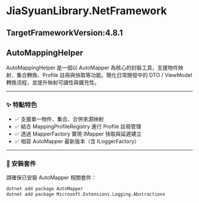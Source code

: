 # JiaSyuanLibrary.NetFramework
TargetFrameworkVersion:4.8.1
---

## AutoMappingHelper

AutoMappingHelper 是一個以 AutoMapper 為核心的封裝工具，支援物件映射、集合轉換、Profile 註冊與快取等功能。簡化日常開發中的 DTO / ViewModel 轉換流程，並提升映射可讀性與擴充性。

---

### ✨ 特點特色

- ✅ 支援單一物件、集合、合併來源映射
- ✅ 結合 MappingProfileRegistry 進行 Profile 註冊管理
- ✅ 透過 MapperFactory 實現 IMapper 快取與延遲建立
- ✅ 相容 AutoMapper 最新版本（含 ILoggerFactory）

---

### 🔧 安裝套件

請確保已安裝 AutoMapper 相關套件：

```bash
dotnet add package AutoMapper
dotnet add package Microsoft.Extensions.Logging.Abstractions
